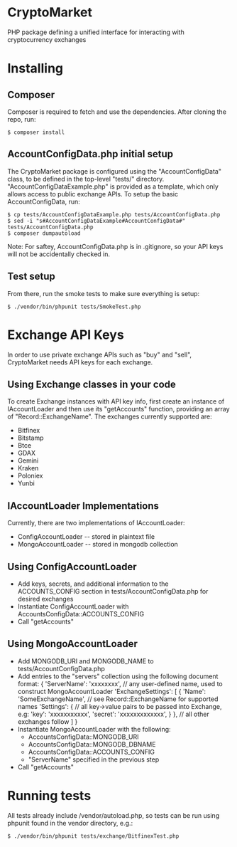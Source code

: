 # CryptoMarket
PHP package defining a unified interface for interacting with cryptocurrency exchanges

# Installing

## Composer

Composer is required to fetch and use the dependencies.  After cloning the repo,
run:

    $ composer install

## AccountConfigData.php initial setup

The CryptoMarket package is configured using the "AccountConfigData" class, to 
be defined in the top-level "tests/" directory.  "AccountConfigDataExample.php" 
is provided as a template, which only allows access to public exchange APIs. To
setup the basic AccountConfigData, run:

    $ cp tests/AccountConfigDataExample.php tests/AccountConfigData.php
    $ sed -i "s#AccountConfigDataExample#AccountConfigData#" tests/AccountConfigData.php
    $ composer dumpautoload

Note: For saftey, AccountConfigData.php is in .gitignore, so your API keys will 
not be accidentally checked in.

## Test setup

From there, run the smoke tests to make sure everything is setup:

    $ ./vendor/bin/phpunit tests/SmokeTest.php

# Exchange API Keys

In order to use private exchange APIs such as "buy" and "sell", CryptoMarket 
needs API keys for each exchange.

## Using Exchange classes in your code

To create Exchange instances with API key info, first create an instance of 
IAccountLoader and then use its "getAccounts" function, providing an array of 
"Record::ExchangeName".  The exchanges currently supported are:

  * Bitfinex
  * Bitstamp
  * Btce
  * GDAX
  * Gemini
  * Kraken
  * Poloniex
  * Yunbi

## IAccountLoader Implementations

Currently, there are two implementations of IAccountLoader: 

  * ConfigAccountLoader -- stored in plaintext file
  * MongoAccountLoader -- stored in mongodb collection

## Using ConfigAccountLoader

  * Add keys, secrets, and additional information to the ACCOUNTS_CONFIG section
  in tests/AccountConfigData.php for desired exchanges
  * Instantiate ConfigAccountLoader with AccountsConfigData::ACCOUNTS_CONFIG
  * Call "getAccounts"

## Using MongoAccountLoader

  * Add MONGODB_URI and MONGODB_NAME to tests/AccountConfigData.php
  * Add entries to the "servers" collection using the following document format:
  {
    'ServerName': 'xxxxxxxx', // any user-defined name, used to construct MongoAccountLoader
    'ExchangeSettings': [
      {
        'Name': 'SomeExchangeName', // see Record::ExchangeName for supported names
        'Settings': { // all key->value pairs to be passed into Exchange, e.g:
          'key': 'xxxxxxxxxxx',
          'secret': 'xxxxxxxxxxxxx',
        }
      },
      // all other exchanges follow
    ]
  }
  * Instantiate MongoAccountLoader with the following:
    - AccountsConfigData::MONGODB_URI
    - AccountsConfigData::MONGODB_DBNAME
    - AccountsConfigData::ACCOUNTS_CONFIG
    - "ServerName" specified in the previous step
  * Call "getAccounts"

# Running tests

All tests already include /vendor/autoload.php, so tests can be run using phpunit
found in the vendor directory, e.g.:

    $ ./vendor/bin/phpunit tests/exchange/BitfinexTest.php

